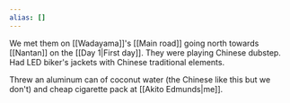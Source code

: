 ```yaml
---
alias: []
---
```


We met them on [[Wadayama]]'s [[Main road]] going north towards [[Nantan]] on the [[Day 1|First day]].
They were playing Chinese dubstep.
Had LED biker's jackets with Chinese traditional elements.

Threw an aluminum can of coconut water (the Chinese like this but we don't) and cheap cigarette pack at [[Akito Edmunds|me]].